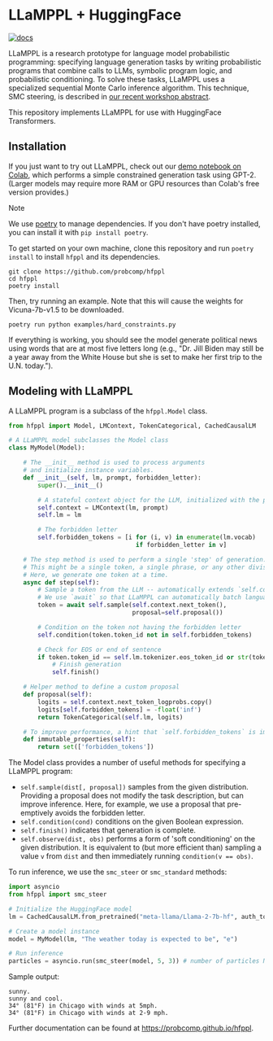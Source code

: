 # LLaMPPL + HuggingFace

[![docs](https://github.com/probcomp/hfppl/actions/workflows/docs.yml/badge.svg)](https://probcomp.github.io/hfppl)

LLaMPPL is a research prototype for language model probabilistic programming: specifying language generation tasks by writing probabilistic programs that combine calls to LLMs, symbolic program logic, and probabilistic conditioning. To solve these tasks, LLaMPPL uses a specialized sequential Monte Carlo inference algorithm. This technique, SMC steering, is described in [our recent workshop abstract](https://arxiv.org/abs/2306.03081).

This repository implements LLaMPPL for use with HuggingFace Transformers.

## Installation

If you just want to try out LLaMPPL, check out our [demo notebook on Colab](https://colab.research.google.com/drive/1uJEC-U8dcwsTWccCDGVexpgXexzZ642n?usp=sharing), which performs a simple constrained generation task using GPT-2. (Larger models may require more RAM or GPU resources than Colab's free version provides.)

> [!NOTE]
> We use [poetry](https://python-poetry.org/) to manage dependencies. If you don't have poetry installed, you can install it with `pip install poetry`.

To get started on your own machine, clone this repository and run `poetry install` to install `hfppl` and its dependencies.

```
git clone https://github.com/probcomp/hfppl
cd hfppl
poetry install
```

Then, try running an example. Note that this will cause the weights for Vicuna-7b-v1.5 to be downloaded.

```
poetry run python examples/hard_constraints.py
```

If everything is working, you should see the model generate political news using words that are at most five letters long (e.g., "Dr. Jill Biden may still be a year away from the White House but she is set to make her first trip to the U.N. today.").

## Modeling with LLaMPPL

A LLaMPPL program is a subclass of the `hfppl.Model` class.

```python
from hfppl import Model, LMContext, TokenCategorical, CachedCausalLM

# A LLaMPPL model subclasses the Model class
class MyModel(Model):

    # The __init__ method is used to process arguments
    # and initialize instance variables.
    def __init__(self, lm, prompt, forbidden_letter):
        super().__init__()

        # A stateful context object for the LLM, initialized with the prompt
        self.context = LMContext(lm, prompt)
        self.lm = lm

        # The forbidden letter
        self.forbidden_tokens = [i for (i, v) in enumerate(lm.vocab)
                                   if forbidden_letter in v]

    # The step method is used to perform a single 'step' of generation.
    # This might be a single token, a single phrase, or any other division.
    # Here, we generate one token at a time.
    async def step(self):
        # Sample a token from the LLM -- automatically extends `self.context`.
        # We use `await` so that LLaMPPL can automatically batch language model calls.
        token = await self.sample(self.context.next_token(),
                                  proposal=self.proposal())

        # Condition on the token not having the forbidden letter
        self.condition(token.token_id not in self.forbidden_tokens)

        # Check for EOS or end of sentence
        if token.token_id == self.lm.tokenizer.eos_token_id or str(token) in ['.', '!', '?']:
            # Finish generation
            self.finish()

    # Helper method to define a custom proposal
    def proposal(self):
        logits = self.context.next_token_logprobs.copy()
        logits[self.forbidden_tokens] = -float('inf')
        return TokenCategorical(self.lm, logits)

    # To improve performance, a hint that `self.forbidden_tokens` is immutable
    def immutable_properties(self):
        return set(['forbidden_tokens'])
```

The Model class provides a number of useful methods for specifying a LLaMPPL program:

* `self.sample(dist[, proposal])` samples from the given distribution. Providing a proposal does not modify the task description, but can improve inference. Here, for example, we use a proposal that pre-emptively avoids the forbidden letter.
* `self.condition(cond)` conditions on the given Boolean expression.
* `self.finish()` indicates that generation is complete.
* `self.observe(dist, obs)` performs a form of 'soft conditioning' on the given distribution. It is equivalent to (but more efficient than) sampling a value `v` from `dist` and then immediately running `condition(v == obs)`.

To run inference, we use the `smc_steer` or `smc_standard` methods:

```python
import asyncio
from hfppl import smc_steer

# Initialize the HuggingFace model
lm = CachedCausalLM.from_pretrained("meta-llama/Llama-2-7b-hf", auth_token=<YOUR_HUGGINGFACE_API_TOKEN_HERE>)

# Create a model instance
model = MyModel(lm, "The weather today is expected to be", "e")

# Run inference
particles = asyncio.run(smc_steer(model, 5, 3)) # number of particles N, and beam factor K
```

Sample output:

```
sunny.
sunny and cool.
34° (81°F) in Chicago with winds at 5mph.
34° (81°F) in Chicago with winds at 2-9 mph.
```

Further documentation can be found at https://probcomp.github.io/hfppl.